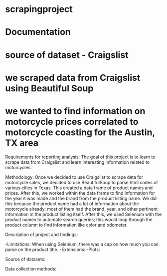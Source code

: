 # scrapingproject

# Documentation
# source of dataset - Craigslist
# we scraped data from Craigslist using Beautiful Soup
# we wanted to find information on motorcycle prices correlated to motorcycle coasting for the Austin, TX area

Requirements for reporting analysis:
The goal of this project is to learn to scrape data from Craigslist and learn interesting information related to motorcycles.

Methodology:
Once we decided to use Craigslist to scrape data for motorcycle sales, we decided to use BeautifulSoup to parse html codes of various cities in Texas. This created a data frame of product names and prices. After this, we worked within the data frame to find information for the year it was made and the brand from the product listing name. We did this because the product name had a lot of information about the motorcycle already; most of them had the brand, year, and other pertinent information in the product listing itself. After this, we used Selenium with the product names to automate search queries; this would loop through the product column to find information like color and odometer. 

Description of project and findings:

-Limitations: When using Selenium, there was a cap on how much you can parse on the product title.
-Extensions:
-Plots:

Source of datasets:

Data collection methods:

